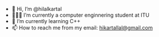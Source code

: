 - 👋 Hi, I’m @hilalkartal
- 👩🏻‍🎓 I’m currently a computer enginnering student at ITU
- 🌱 I’m currently learning C++
- 📫 How to reach me from my email: hikartallal@gmail.com


<!---
hilalkartal/hilalkartal is a ✨ special ✨ repository because its `README.md` (this file) appears on your GitHub profile.
You can click the Preview link to take a look at your changes.

other changes in time:
- ⚡ Fun fact: ...
- 💞️ I’m looking to collaborate on ...
--->
